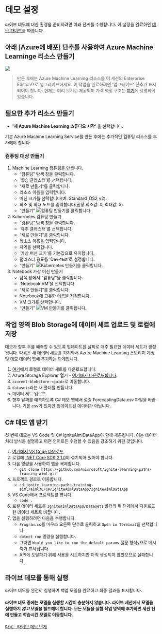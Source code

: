 # <a name="demo-setup"></a>데모 설정
라이브 데모에 대한 환경을 준비하려면 아래 단계를 수행합니다. 이 설정을 완료하면 [데모 가이드](demoguide.md)를 따릅니다.

## <a name="create-azure-machine-learninge-resources-with-the-deploy-to-azure-button-below"></a>아래 [Azure에 배포] 단추를 사용하여 Azure Machine Learninge 리소스 만들기
<a href="https://portal.azure.com/#create/Microsoft.Template/uri/https%3A%2F%2Fraw.githubusercontent.com%2Fcassieview%2Fignite-learning-paths-training-aiml%2Fmaster%2Faiml30%2Fdeploy.json" rel="nofollow"> <img src="https://camo.githubusercontent.com/9285dd3998997a0835869065bb15e5d500475034/687474703a2f2f617a7572656465706c6f792e6e65742f6465706c6f79627574746f6e2e706e67" data-canonical-src="http://azuredeploy.net/deploybutton.png" style="max-width:100%;">
</a>

> 만든 후에는 Azure Machine Learning 리소스를 이 세션의 Enterprise Edition으로 업그레이드하세요. 이 작업을 완료하려면 '업그레이드' 단추가 표시되어야 합니다. 현재는 미리 보기로 제공되며 가격 책정 구조는 [여기](https://azure.microsoft.com/en-us/pricing/details/machine-learning/)에 설명되어 있습니다.

## <a name="create-additional-resources-needed"></a>필요한 추가 리소스 만들기

* **'새 Azure Machine Learning 스튜디오 시작'** 을 선택합니다.

기본 Azure Machine Learning Service를 만든 후에는 추가적인 컴퓨팅 리소스를 추가해야 합니다.
### <a name="create-compute-targets"></a>컴퓨팅 대상 만들기
1. Machine Learning 컴퓨팅을 만듭니다.
    * “컴퓨팅” 탐색 창을 클릭합니다.
    * '학습 클러스터'를 선택합니다.
    * “새로 만들기”를 클릭합니다.
    * 리소스 이름을 입력합니다.
    * 머신 크기를 선택합니다(예: Standard_DS2_v2).
    * 최소 및 최대 노드를 입력합니다(권장 최소값: 0, 최대값: 5).
    * “만들기” ![컴퓨팅 만들기](https://globaleventcdn.blob.core.windows.net/assets/aiml/aiml30/CreateMlCompute.gif)를 클릭합니다.
2. Kubernetes 컴퓨팅 만들기
    * “컴퓨팅” 탐색 창을 클릭합니다.
    * '유추 클러스터'를 선택합니다.
    * “새로 만들기”를 클릭합니다.
    * 리소스 이름을 입력합니다.
    * 지역을 선택합니다.
    * '가상 머신 크기'를 기본값으로 유지합니다.
    * 클러스터 용도를 'Dev-test'로 설정합니다.
    * “만들기” ![Kubernetes 만들기](https://globaleventcdn.blob.core.windows.net/assets/aiml/aiml30/CreateKubService.gif)를 클릭합니다.
3. Notebook 가상 머신 만들기
    * 탐색 창에서 “컴퓨팅”을 클릭합니다.
    * 'Notebook VM'을 선택합니다.
    * “새로 만들기”를 클릭합니다.
    * Notebook에 고유한 이름을 지정합니다.
    * VM 크기를 선택합니다.
    * “만들기” ![VM 만들기](https://globaleventcdn.blob.core.windows.net/assets/aiml/aiml30/CreateNotebookVM.gif)를 클릭합니다.


## <a name="upload-dataset-to-workspace-blob-storage-and-save-to-local"></a>작업 영역 Blob Storage에 데이터 세트 업로드 및 로컬에 저장
데모가 향후 주를 예측할 수 있도록 업데이트된 날짜로 매주 필요한 데이터 세트가 생성됩니다. 다음은 새 데이터 세트를 가져와서 Azure Machine Learning 스토리지 계정 및 데모 데이터 앱에 추가하는 단계입니다.

1. [여기](https://globaleventcdn.blob.core.windows.net/assets/aiml/aiml30/datasets/ForecastingData.csv)에서 로컬로 데이터 세트를 다운로드합니다.
2. Azure Storage Explorer 열기 - [여기에서 다운로드합니다](https://azure.microsoft.com/en-us/features/storage-explorer/).
3. `azureml-blobstore-<guid>`로 이동합니다.
4. `datasets`라는 새 폴더를 만듭니다.
5. 데이터 세트 업로드
6. 향후 날짜를 예측하도록 C# 데모 앱에서 로컬 ForecastingData.csv 파일을 바꿉니다. 기본 csv가 있지만 업데이트된 데이터가 아닙니다.

## <a name="get-the-c-demo-app"></a>C# 데모 앱 받기
첫 번째 데모는 VS Code 및 C# IgniteAimlDataApp이 함께 제공됩니다. 이는 데이터 처리 방식을 설명하고 어떤 언어로든 수행할 수 있음을 강조하기 위한 것입니다.

1. [여기에서 VS Code 다운로드](https://code.visualstudio.com/download)
2. 로컬에 [.NET Core SDK 2.1.0](https://dotnet.microsoft.com/download/dotnet-core/2.1)이 설치되어 있어야 합니다.
3. 다음 명령을 사용하여 앱을 복제합니다.
    * `git clone https://github.com/microsoft/ignite-learning-paths-training-aiml.git`
4. 프로젝트 경로로 이동합니다.
    * `cd ignite-learning-paths-training-aiml/aiml30/C#/IgniteAimlDataApp/IgniteAimlDataApp`
5. VS Code에서 프로젝트를 엽니다.
    * `code .`
6. 로컬 데이터 세트를 `IgniteAimlDataApp/Datasets` 폴더의 위 단계에서 다운로드한 데이터 세트로 바꿉니다.
7. 앱을 실행하려면 다음을 수행합니다.
    * `Program.cs`를 마우스 오른쪽 단추로 클릭하고 `Open in Terminal`을 선택합니다.
    * `dotnet run` 명령을 실행합니다.
    * 그러면 `Would you like to run the default params` 질문 형식`y`으로 메시지가 표시됩니다.
    * API에 도달하기 위해 사용을 시도하지만 아직 생성되지 않았으므로 실패합니다.

## <a name="run-through-the-live-demo"></a>라이브 데모를 통해 실행
라이브 데모를 완전히 실행하여 백업 모델을 완료하고 최종 결과를 표시합니다.

#### <a name="there-will-not-be-enough-time-to-run-the-model-during-the-live-demo-make-sure-to-build-the-model-_without_-running-it-in-the-live-session-once-you-have-added-all-the-modules-to-the-experiment-workspace-then-navigate-to-the-model-you-created-and-trained-prior-to-the-session"></a>라이브 데모 중에는 모델을 실행할 시간이 충분하지 않습니다. 라이브 세션에서 모델을 실행하지 _않고_ 모델을 빌드해야 합니다. 모든 모듈을 실험 작업 영역에 추가하면 세션 전에 만들고 학습시킨 모델로 이동합니다.

[다음 - 라이브 데모 단계](demoguide.md)

